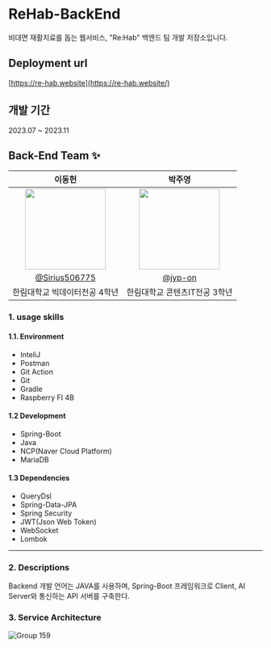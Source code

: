 # ReHab-BackEnd

비대면 재활치료를 돕는 웹서비스, "Re:Hab" 백엔드 팀 개발 저장소입니다.

## Deployment url

[https://re-hab.website](https://re-hab.website/) <br>

## 개발 기간
2023.07 ~ 2023.11

## Back-End Team ✨

|                                   이동헌                                     |                                       박주영                                        |                                                                                       
|:--------------------------------------------------------------------------------:|:--------------------------------------------------------------------------------:|
| <img width="160px" src="https://avatars.githubusercontent.com/u/80760160?v=4" /> | <img width="160px" src="https://avatars.githubusercontent.com/u/52206904?v=4" /> |
|                 [@Sirius506775](https://github.com/Sirius506775)                 |                      [@jyp-on](https://github.com/jyp-on)                      |     
|                                한림대학교 빅데이터전공  4학년                                 |   한림대학교 콘텐츠IT전공 3학년   |               



### 1.  usage skills
#### 1.1. Environment
- InteliJ
- Postman
- Git Action
- Git
- Gradle
- Raspberry FI 4B

#### 1.2 Development
- Spring-Boot
- Java
- NCP(Naver Cloud Platform)
- MariaDB
  
#### 1.3 Dependencies
- QueryDsl
- Spring-Data-JPA
- Spring Security
- JWT(Json Web Token)
- WebSocket
- Lombok

---
### 2. Descriptions
Backend 개발 언어는 JAVA를 사용하며, Spring-Boot 프레임워크로 Client, AI Server와 통신하는 API 서버를 구축한다.

### 3. Service Architecture

![Group 159](https://github.com/sync-without-async/Rehab-BackEnd/assets/52206904/113f970c-4615-4323-98d2-e2babdd4707d)



